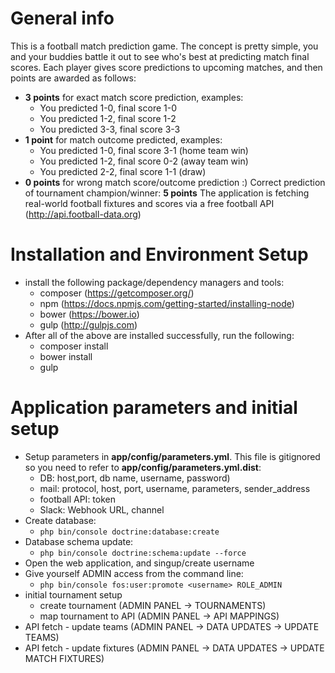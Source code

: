 # General info
This is a football match prediction game.
The concept is pretty simple, you and your buddies battle it out to see who's best at predicting match final scores.
Each player gives score predictions to upcoming matches, and then points are awarded as follows:
* **3 points** for exact match score prediction, examples:
    + You predicted 1-0, final score 1-0
    + You predicted 1-2, final score 1-2
    + You predicted 3-3, final score 3-3
* **1 point** for match outcome predicted, examples:
    + You predicted 1-0, final score 3-1  (home team win)
    + You predicted 1-2, final score 0-2  (away team win)
    + You predicted 2-2, final score 1-1  (draw)
* **0 points** for wrong match score/outcome prediction :)
Correct prediction of tournament champion/winner: **5 points**
The application is fetching real-world football fixtures and scores via a free football API (http://api.football-data.org)

# Installation and Environment Setup
* install the following package/dependency managers and tools:
    + composer (https://getcomposer.org/)
    + npm (https://docs.npmjs.com/getting-started/installing-node)
    + bower (https://bower.io)
    + gulp (http://gulpjs.com)
* After all of the above are installed successfully, run the following:
    + composer install
    + bower install
    + gulp

# Application parameters and initial setup
* Setup parameters in **app/config/parameters.yml**. This file is gitignored so you need to refer to **app/config/parameters.yml.dist**:
    + DB: host,port, db name, username, password)
    + mail: protocol, host, port, username, parameters, sender_address
    + football API: token
    + Slack: Webhook URL, channel
* Create database:
    + `php bin/console doctrine:database:create`
* Database schema update:
    + `php bin/console doctrine:schema:update --force`
* Open the web application, and singup/create username
* Give yourself ADMIN access from the command line:
    + `php bin/console fos:user:promote <username> ROLE_ADMIN`
* initial tournament setup
    + create tournament (ADMIN PANEL -> TOURNAMENTS)
    + map tournament to API (ADMIN PANEL -> API MAPPINGS)
* API fetch - update teams (ADMIN PANEL -> DATA UPDATES -> UPDATE TEAMS)
* API fetch - update fixtures (ADMIN PANEL -> DATA UPDATES -> UPDATE MATCH FIXTURES)